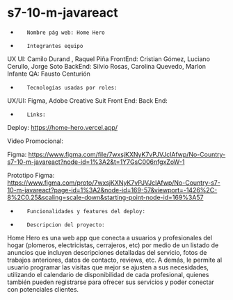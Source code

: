 # s7-10-m-javareact


-        Nombre pág web: Home Hero
-        Integrantes equipo
UX UI: Camilo Durand , Raquel Piña
FrontEnd: Cristian Gómez, Luciano Cerullo, Jorge Soto
BackEnd: Silvio Rosas, Carolina Quevedo, Marlon Infante
QA: Fausto Centurión


-        Tecnologías usadas por roles:
UX/UI: Figma, Adobe Creative Suit
Front End:
Back End:


-        Links:

Deploy: https://home-hero.vercel.app/

Video Promocional:

Figma: https://www.figma.com/file/7wxsjKXNyK7vPJVJclAfwp/No-Country-s7-10-m-javareact?node-id=1%3A2&t=1Y7GsC006nfgxZoW-1

 Prototipo Figma: https://www.figma.com/proto/7wxsjKXNyK7vPJVJclAfwp/No-Country-s7-10-m-javareact?page-id=1%3A2&node-id=169-57&viewport=-1426%2C-8%2C0.25&scaling=scale-down&starting-point-node-id=169%3A57


-        Funcionalidades y features del deploy:
 
-        Descripcion del proyecto:

 Home Hero es una web app que conecta a usuarios y profesionales del hogar (plomeros, electricistas, cerrajeros, etc) por medio de un listado de anuncios que incluyen descripciones detalladas del servicio, fotos de trabajos anteriores, datos de contacto, reviews, etc. A demás, le permite al usuario programar las visitas que mejor se ajusten a sus necesidades, utilizando el calendario de disponibilidad de cada profesional, quienes también pueden registrarse para ofrecer sus servicios y poder conectar con potenciales clientes.
